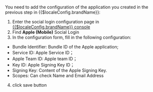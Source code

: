 <IntegrationDetailCard :title="`${$localeConfig.brandName} Fill in the Apple application configuration`">

You need to add the configuration of the application you created in the previous step in {{$localeConfig.brandName}}:

1. Enter the social login configuration page in [{{$localeConfig.brandName}} console](https://console.authing.cn)
2. Find **Apple (Mobile)** Social Login
3. In the configuration form, fill in the following configuration:

-   Bundle Identifier: Bundle ID of the Apple application;
-   Service ID: Apple Service ID；
-   Apple Team ID: Apple team ID；
-   Key ID: Apple Signing Key ID；
-   Signing Key: Content of the Apple Signing Key.
-   Scopes: Can check Name and Email Address

4. click save button

</IntegrationDetailCard>
